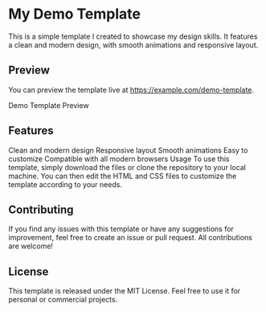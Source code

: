 # My Demo Template
This is a simple template I created to showcase my design skills. It features a clean and modern design, with smooth animations and responsive layout.

## Preview
You can preview the template live at https://example.com/demo-template.

Demo Template Preview

## Features
Clean and modern design
Responsive layout
Smooth animations
Easy to customize
Compatible with all modern browsers
Usage
To use this template, simply download the files or clone the repository to your local machine. You can then edit the HTML and CSS files to customize the template according to your needs.

## Contributing
If you find any issues with this template or have any suggestions for improvement, feel free to create an issue or pull request. All contributions are welcome!

## License
This template is released under the MIT License. Feel free to use it for personal or commercial projects.
